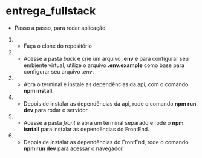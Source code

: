 # entrega_fullstack

- Passo a passo, para rodar aplicação!

1. - Faça o clone do repositório
2. - Acesse a pasta *back* e crie um arquivo **.env** e para configurar seu embiente virtual, utilize o arquivo **.env.example** como base para configurar seu arquivo *.env*.
3. - Abra o terminal e instale as dependências da api, com o comando **npm install**.
5. - Depois de instalar as dependências da api, rode o comando **npm run dev** para rodar o servidor.
6. - Acesse a pasta *front* e abra um terminal separado e rode o **npm isntall** para instalar as dependências do FrontEnd.
7. - Depois de instalar as dependências do FrontEnd, rode o comando **npm run dev** para acessar o navegador.

